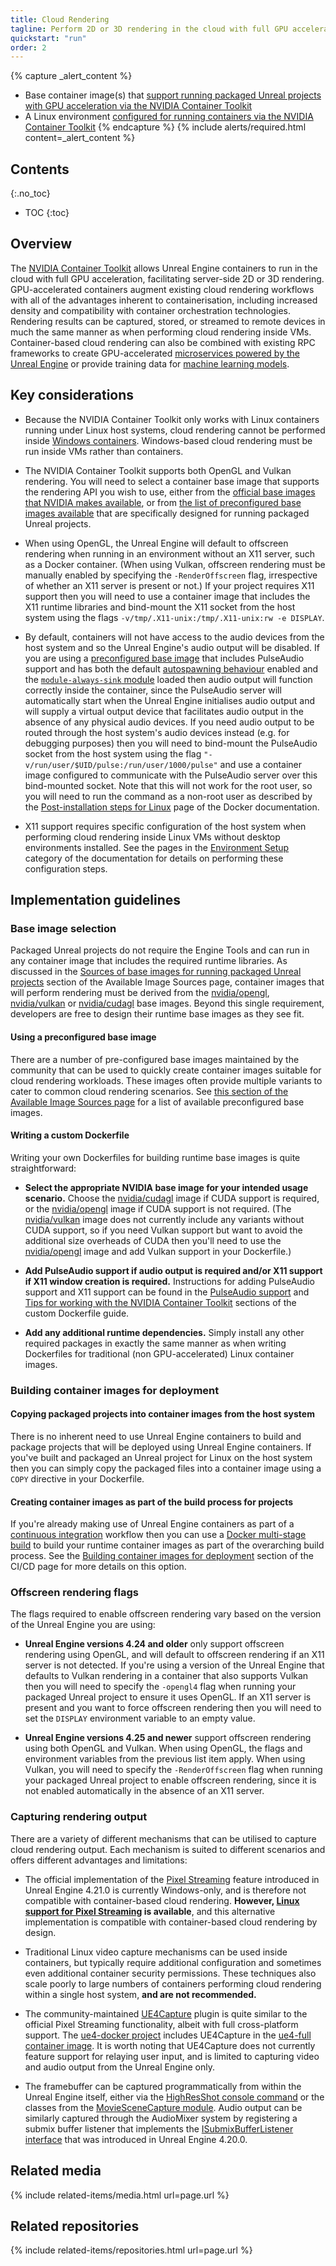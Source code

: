 ```yaml
---
title: Cloud Rendering
tagline: Perform 2D or 3D rendering in the cloud with full GPU acceleration via the NVIDIA Container Toolkit.
quickstart: "run"
order: 2
---
```


{% capture _alert_content %}
- Base container image(s) that [support running packaged Unreal projects with GPU acceleration via the NVIDIA Container Toolkit](../obtaining-images/image-sources)
- A Linux environment [configured for running containers via the NVIDIA Container Toolkit](../environments)
{% endcapture %}
{% include alerts/required.html content=_alert_content %}


## Contents
{:.no_toc}

* TOC
{:toc}


## Overview

The [NVIDIA Container Toolkit](../concepts/nvidia-docker) allows Unreal Engine containers to run in the cloud with full GPU acceleration, facilitating server-side 2D or 3D rendering. GPU-accelerated containers augment existing cloud rendering workflows with all of the advantages inherent to containerisation, including increased density and compatibility with container orchestration technologies. Rendering results can be captured, stored, or streamed to remote devices in much the same manner as when performing cloud rendering inside VMs. Container-based cloud rendering can also be combined with existing RPC frameworks to create GPU-accelerated [microservices powered by the Unreal Engine](./microservices) or provide training data for [machine learning models](./machine-learning).


## Key considerations

- Because the NVIDIA Container Toolkit only works with Linux containers running under Linux host systems, cloud rendering cannot be performed inside [Windows containers](../concepts/windows-containers). Windows-based cloud rendering must be run inside VMs rather than containers.

- The NVIDIA Container Toolkit supports both OpenGL and Vulkan rendering. You will need to select a container base image that supports the rendering API you wish to use, either from the [official base images that NVIDIA makes available](https://hub.docker.com/u/nvidia), or from [the list of preconfigured base images available](../obtaining-images/image-sources#sources-of-base-images-for-running-packaged-unreal-projects) that are specifically designed for running packaged Unreal projects.

- When using OpenGL, the Unreal Engine will default to offscreen rendering when running in an environment without an X11 server, such as a Docker container. (When using Vulkan, offscreen rendering must be manually enabled by specifying the `-RenderOffscreen` flag, irrespective of whether an X11 server is present or not.) If your project requires X11 support then you will need to use a container image that includes the X11 runtime libraries and bind-mount the X11 socket from the host system using the flags `-v/tmp/.X11-unix:/tmp/.X11-unix:rw -e DISPLAY`.

- By default, containers will not have access to the audio devices from the host system and so the Unreal Engine's audio output will be disabled. If you are using a [preconfigured base image](../obtaining-images/image-sources#sources-of-base-images-for-running-packaged-unreal-projects) that includes PulseAudio support and has both the default [autospawning behaviour](https://www.freedesktop.org/wiki/Software/PulseAudio/Documentation/User/Running/#autospawning) enabled and the [`module-always-sink` module](https://www.freedesktop.org/wiki/Software/PulseAudio/Documentation/User/Modules/#module-always-sink) loaded then audio output will function correctly inside the container, since the PulseAudio server will automatically start when the Unreal Engine initialises audio output and will supply a virtual output device that facilitates audio output in the absence of any physical audio devices. If you need audio output to be routed through the host system's audio devices instead (e.g. for debugging purposes) then you will need to bind-mount the PulseAudio socket from the host system using the flag `"-v/run/user/$UID/pulse:/run/user/1000/pulse"` and use a container image configured to communicate with the PulseAudio server over this bind-mounted socket. Note that this will not work for the root user, so you will need to run the command as a non-root user as described by the [Post-installation steps for Linux](https://docs.docker.com/install/linux/linux-postinstall/) page of the Docker documentation.

- X11 support requires specific configuration of the host system when performing cloud rendering inside Linux VMs without desktop environments installed. See the pages in the [Environment Setup](../environments/) category of the documentation for details on performing these configuration steps.


## Implementation guidelines

### Base image selection

Packaged Unreal projects do not require the Engine Tools and can run in any container image that includes the required runtime libraries. As discussed in the [Sources of base images for running packaged Unreal projects](../obtaining-images/image-sources#sources-of-base-images-for-running-packaged-unreal-projects) section of the Available Image Sources page, container images that will perform rendering must be derived from the [nvidia/opengl](https://hub.docker.com/r/nvidia/opengl/), [nvidia/vulkan](https://hub.docker.com/r/nvidia/vulkan/) or [nvidia/cudagl](https://hub.docker.com/r/nvidia/cudagl/) base images. Beyond this single requirement, developers are free to design their runtime base images as they see fit.

#### Using a preconfigured base image

There are a number of pre-configured base images maintained by the community that can be used to quickly create container images suitable for cloud rendering workloads. These images often provide multiple variants to cater to common cloud rendering scenarios. See [this section of the Available Image Sources page](../obtaining-images/image-sources#sources-of-base-images-for-running-packaged-unreal-projects) for a list of available preconfigured base images.

#### Writing a custom Dockerfile

Writing your own Dockerfiles for building runtime base images is quite straightforward:

- **Select the appropriate NVIDIA base image for your intended usage scenario.** Choose the [nvidia/cudagl](https://hub.docker.com/r/nvidia/cudagl/) image if CUDA support is required, or the [nvidia/opengl](https://hub.docker.com/r/nvidia/opengl/) image if CUDA support is not required. (The [nvidia/vulkan](https://hub.docker.com/r/nvidia/vulkan/) image does not currently include any variants without CUDA support, so if you need Vulkan support but want to avoid the additional size overheads of CUDA then you'll need to use the [nvidia/opengl](https://hub.docker.com/r/nvidia/opengl/) image and add Vulkan support in your Dockerfile.)

- **Add PulseAudio support if audio output is required and/or X11 support if X11 window creation is required.** Instructions for adding PulseAudio support and X11 support can be found in the [PulseAudio support](../obtaining-images/write-your-own#pulseaudio-support) and [Tips for working with the NVIDIA Container Toolkit](../obtaining-images/write-your-own#tips-for-working-with-the-nvidia-container-toolkit) sections of the custom Dockerfile guide.

- **Add any additional runtime dependencies.** Simply install any other required packages in exactly the same manner as when writing Dockerfiles for traditional (non GPU-accelerated) Linux container images.

### Building container images for deployment

#### Copying packaged projects into container images from the host system

There is no inherent need to use Unreal Engine containers to build and package projects that will be deployed using Unreal Engine containers. If you've built and packaged an Unreal project for Linux on the host system then you can simply copy the packaged files into a container image using a `COPY` directive in your Dockerfile.

#### Creating container images as part of the build process for projects

If you're already making use of Unreal Engine containers as part of a [continuous integration](./continuous-integration) workflow then you can use a [Docker multi-stage build](https://docs.docker.com/develop/develop-images/multistage-build/) to build your runtime container images as part of the overarching build process. See the [Building container images for deployment](../use-cases/continuous-integration#building-container-images-for-deployment) section of the CI/CD page for more details on this option.

### Offscreen rendering flags

The flags required to enable offscreen rendering vary based on the version of the Unreal Engine you are using:

- **Unreal Engine versions 4.24 and older** only support offscreen rendering using OpenGL, and will default to offscreen rendering if an X11 server is not detected. If you're using a version of the Unreal Engine that defaults to Vulkan rendering in a container that also supports Vulkan then you will need to specify the `-opengl4` flag when running your packaged Unreal project to ensure it uses OpenGL. If an X11 server is present and you want to force offscreen rendering then you will need to set the `DISPLAY` environment variable to an empty value.

- **Unreal Engine versions 4.25 and newer** support offscreen rendering using both OpenGL and Vulkan. When using OpenGL, the flags and environment variables from the previous list item apply. When using Vulkan, you will need to specify the `-RenderOffscreen` flag when running your packaged Unreal project to enable offscreen rendering, since it is not enabled automatically in the absence of an X11 server.

### Capturing rendering output

There are a variety of different mechanisms that can be utilised to capture cloud rendering output. Each mechanism is suited to different scenarios and offers different advantages and limitations:

- The official implementation of the [Pixel Streaming](https://docs.unrealengine.com/en-us/Platforms/PixelStreaming) feature introduced in Unreal Engine 4.21.0 is currently Windows-only, and is therefore not compatible with container-based cloud rendering. **However, [Linux support for Pixel Streaming](https://adamrehn.com/articles/pixel-streaming-in-linux-containers/) is available**, and this alternative implementation is compatible with container-based cloud rendering by design.

- Traditional Linux video capture mechanisms can be used inside containers, but typically require additional configuration and sometimes even additional container security permissions. These techniques also scale poorly to large numbers of containers performing cloud rendering within a single host system, **and are not recommended.**

- The community-maintained [UE4Capture](https://github.com/adamrehn/UE4Capture) plugin is quite similar to the official Pixel Streaming functionality, albeit with full cross-platform support. The [ue4-docker project](../obtaining-images/ue4-docker) includes UE4Capture in the [ue4-full container image](https://docs.adamrehn.com/ue4-docker/building-images/available-container-images#ue4-full). It is worth noting that UE4Capture does not currently feature support for relaying user input, and is limited to capturing video and audio output from the Unreal Engine only.

- The framebuffer can be captured programmatically from within the Unreal Engine itself, either via the [HighResShot console command](https://docs.unrealengine.com/en-us/Engine/Basics/Screenshots) or the classes from the [MovieSceneCapture module](https://api.unrealengine.com/INT/API/Runtime/MovieSceneCapture/index.html). Audio output can be similarly captured through the AudioMixer system by registering a submix buffer listener that implements the [ISubmixBufferListener interface](https://api.unrealengine.com/INT/API/Runtime/Engine/ISubmixBufferListener/index.html) that was introduced in Unreal Engine 4.20.0.


## Related media

{% include related-items/media.html url=page.url %}


## Related repositories

{% include related-items/repositories.html url=page.url %}
